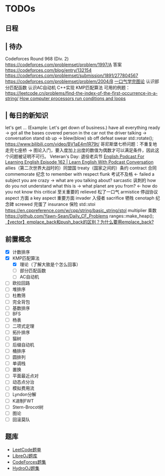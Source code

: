 # TODOs

## 日程

| 待办
--
Codeforces Round 968 (Div. 2)
https://codeforces.com/problemset/problem/1997/A 答案 https://codeforces.com/blog/entry/132154
https://codeforces.com/problemset/submission/1891/277804567
https://codeforces.com/problemset/problem/2004/B
[一口气学完图论](https://www.bilibili.com/video/BV1aE4m1R79t/)
认识部分匹配函数
认识AC自动机
C++实现 KMP匹配算法 可用的例题：https://leetcode.cn/problems/find-the-index-of-the-first-occurrence-in-a-string/
[How computer processors run conditions and loops](https://www.youtube.com/watch?v=Ui6QyzcD3_E)

| 每日的新知识
--
let's get ... (Example: Let's get down of business.)
have all everything ready -> got all the bases covered
person in the car not the driver
talking -> conversation
stand sb up -> blew(blow) sb off
defeat
swear
std::rotate();
https://www.bilibili.com/video/BV1aE4m1R79t/
哥尼斯堡七桥问题：不重复地走完七座桥 -> 图论入门，要入度加上出度的数值为偶数才可以满足条件，因此这个问题被证明不可行。
Veteran's Day: 退役老兵节
[English Podcast For Learning English Episode 162 | Learn English With Podcast Conversation](https://www.youtube.com/watch?v=I6O8SrWQXJY)
allies（第二次世界大战时的）同盟国
treaty（国家之间的）条约
contract 合同
commemorate 纪念 to remember with respect
flunk 考试不及格 <- failed a subject 
you are crazy -> what are you talking about?
sarcastic 讽刺的
how do you not understand what this is -> what planet are you from? <- how do you not know this
critical 至关重要的
relieved 松了一口气
armistice 停战协议
aspect 方面 a key aspect 重要方面
invader 入侵者
sacrifice 牺牲
cenotaph 纪念碑
screwed 完蛋了
insurance 保险
std::stoi
https://en.cppreference.com/w/cpp/string/basic_string/stol
multiplier 乘数
https://github.com/Yawn-Sean/Daily_CF_Problems
ranges::make_heap();
[【vector】emplace_back和push_back的区别？为什么要用emplace_back?](https://www.bilibili.com/video/BV1QfWVeVEsM/)

## 前置概念

- [x] 计数排序
- [x] KMP匹配算法
  - [x] 理论（了解大致是个怎么回事）
  - [ ] 部分匹配函数
  - [ ] AC自动机
- [ ] 欧拉回路
- [ ] 堆排序
- [ ] 杜教筛
- [ ] 完全背包
- [ ] 基数排序
- [ ] BFS
- [ ] 杨表
- [ ] 二项式定理
- [ ] 拓扑排序
- [ ] 猫树
- [ ] 后缀自动机
- [ ] 桶排序
- [ ] 圆排列
- [ ] 单调栈
- [ ] 置换
- [ ] 平面最近点对
- [ ] 动态点分治
- [ ] 模拟费用流
- [ ] Lyndon分解
- [ ] K进制FWT
- [ ] Stern-Brocot树
- [ ] 图论
- [ ] 回滚莫队

## 题库

- [LeetCode题单](https://huxulm.github.io/lc-rating/zen)
- [LibreOJ题库](https://loj.ac/p)
- [CodeForces题集](https://codeforces.com/problemset)
- [HydroOJ题集](https://hydro.ac/p)